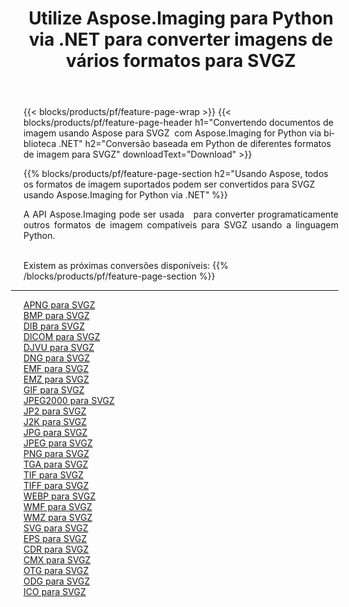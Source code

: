 ﻿---
title: Utilize Aspose.Imaging para Python via .NET para converter imagens de vários formatos para SVGZ 
weight: 3920
url: /pt/python-net/conversion/to/svgz 
lang: pt
langdirlevel: 2
locales: zh-hans,ja,it,ru,de,es,fr,nl,id,lt,pl,pt,vi,tr,ko,zh-hant,ar,hi,th,sv,cs,uk,he
description: Você pode usar Aspose.Imaging para Python via biblioteca .NET para converter de uma variedade de formatos para SVGZ
---

{{< blocks/products/pf/feature-page-wrap >}}
{{< blocks/products/pf/feature-page-header h1="Convertendo documentos de imagem usando Aspose para SVGZ  com Aspose.Imaging for Python via biblioteca .NET" h2="Conversão baseada em Python de diferentes formatos de imagem para SVGZ" downloadText="Download" >}}


{{% blocks/products/pf/feature-page-section  h2="Usando Aspose, todos os formatos de imagem suportados podem ser convertidos para SVGZ usando Aspose.Imaging for Python via .NET" %}}
<p align=justify>A API Aspose.Imaging pode ser usada   para converter programaticamente outros formatos de imagem compatíveis para SVGZ usando a linguagem Python.</p>
<br/>
Existem as próximas conversões disponíveis:
{{% /blocks/products/pf/feature-page-section %}}
<div class="container-fluid productfamilypage bg-gray">
    <div class="convertypes bg-gray agp-content section">
        <div class="container">
		<hr style="margin-left:-20px;"/>
		<div class="row other-converters">
		    <div class='col-md-2 other-converter remove-lp remove-rp'><a href="/imaging/pt/python-net/conversion/apng-to-svgz" >APNG para SVGZ</a></div>
<div class='col-md-2 other-converter remove-lp remove-rp'><a href="/imaging/pt/python-net/conversion/bmp-to-svgz" >BMP para SVGZ</a></div>
<div class='col-md-2 other-converter remove-lp remove-rp'><a href="/imaging/pt/python-net/conversion/dib-to-svgz" >DIB para SVGZ</a></div>
<div class='col-md-2 other-converter remove-lp remove-rp'><a href="/imaging/pt/python-net/conversion/dicom-to-svgz" >DICOM para SVGZ</a></div>
<div class='col-md-2 other-converter remove-lp remove-rp'><a href="/imaging/pt/python-net/conversion/djvu-to-svgz" >DJVU para SVGZ</a></div>
<div class='col-md-2 other-converter remove-lp remove-rp'><a href="/imaging/pt/python-net/conversion/dng-to-svgz" >DNG para SVGZ</a></div>
<div class='col-md-2 other-converter remove-lp remove-rp'><a href="/imaging/pt/python-net/conversion/emf-to-svgz" >EMF para SVGZ</a></div>
<div class='col-md-2 other-converter remove-lp remove-rp'><a href="/imaging/pt/python-net/conversion/emz-to-svgz" >EMZ para SVGZ</a></div>
<div class='col-md-2 other-converter remove-lp remove-rp'><a href="/imaging/pt/python-net/conversion/gif-to-svgz" >GIF para SVGZ</a></div>
<div class='col-md-2 other-converter remove-lp remove-rp'><a href="/imaging/pt/python-net/conversion/jpeg2000-to-svgz" >JPEG2000 para SVGZ</a></div>
<div class='col-md-2 other-converter remove-lp remove-rp'><a href="/imaging/pt/python-net/conversion/jp2-to-svgz" >JP2 para SVGZ</a></div>
<div class='col-md-2 other-converter remove-lp remove-rp'><a href="/imaging/pt/python-net/conversion/j2k-to-svgz" >J2K para SVGZ</a></div>
<div class='col-md-2 other-converter remove-lp remove-rp'><a href="/imaging/pt/python-net/conversion/jpg-to-svgz" >JPG para SVGZ</a></div>
<div class='col-md-2 other-converter remove-lp remove-rp'><a href="/imaging/pt/python-net/conversion/jpeg-to-svgz" >JPEG para SVGZ</a></div>
<div class='col-md-2 other-converter remove-lp remove-rp'><a href="/imaging/pt/python-net/conversion/png-to-svgz" >PNG para SVGZ</a></div>
<div class='col-md-2 other-converter remove-lp remove-rp'><a href="/imaging/pt/python-net/conversion/tga-to-svgz" >TGA para SVGZ</a></div>
<div class='col-md-2 other-converter remove-lp remove-rp'><a href="/imaging/pt/python-net/conversion/tif-to-svgz" >TIF para SVGZ</a></div>
<div class='col-md-2 other-converter remove-lp remove-rp'><a href="/imaging/pt/python-net/conversion/tiff-to-svgz" >TIFF para SVGZ</a></div>
<div class='col-md-2 other-converter remove-lp remove-rp'><a href="/imaging/pt/python-net/conversion/webp-to-svgz" >WEBP para SVGZ</a></div>
<div class='col-md-2 other-converter remove-lp remove-rp'><a href="/imaging/pt/python-net/conversion/wmf-to-svgz" >WMF para SVGZ</a></div>
<div class='col-md-2 other-converter remove-lp remove-rp'><a href="/imaging/pt/python-net/conversion/wmz-to-svgz" >WMZ para SVGZ</a></div>
<div class='col-md-2 other-converter remove-lp remove-rp'><a href="/imaging/pt/python-net/conversion/svg-to-svgz" >SVG para SVGZ</a></div>
<div class='col-md-2 other-converter remove-lp remove-rp'><a href="/imaging/pt/python-net/conversion/eps-to-svgz" >EPS para SVGZ</a></div>
<div class='col-md-2 other-converter remove-lp remove-rp'><a href="/imaging/pt/python-net/conversion/cdr-to-svgz" >CDR para SVGZ</a></div>
<div class='col-md-2 other-converter remove-lp remove-rp'><a href="/imaging/pt/python-net/conversion/cmx-to-svgz" >CMX para SVGZ</a></div>
<div class='col-md-2 other-converter remove-lp remove-rp'><a href="/imaging/pt/python-net/conversion/otg-to-svgz" >OTG para SVGZ</a></div>
<div class='col-md-2 other-converter remove-lp remove-rp'><a href="/imaging/pt/python-net/conversion/odg-to-svgz" >ODG para SVGZ</a></div>
<div class='col-md-2 other-converter remove-lp remove-rp'><a href="/imaging/pt/python-net/conversion/ico-to-svgz" >ICO para SVGZ</a></div>
                </div>
        </div>
    </div>
</div>
<br/>

